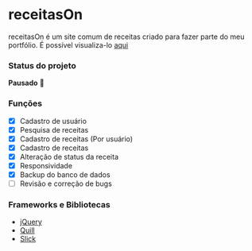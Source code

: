 # receitasOn
receitasOn é um site comum de receitas criado para fazer parte do meu portfólio. É possível visualiza-lo [aqui](https://rene.dev.br/receitasOn/public/)
### Status do projeto
**Pausado** :construction:
### Funções
- [x] Cadastro de usuário
- [x] Pesquisa de receitas
- [x] Cadastro de receitas (Por usuário)
- [x] Cadastro de receitas
- [x] Alteração de status da receita
- [x] Responsividade
- [x] Backup do banco de dados
- [ ] Revisão e correção de bugs
### Frameworks e Bibliotecas
- [jQuery](https://jquery.com/)
- [Quill](https://quilljs.com/)
- [Slick](https://kenwheeler.github.io/slick/)

